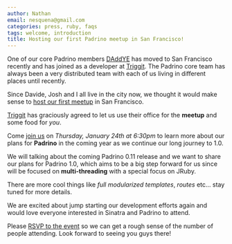 ```yaml
---
author: Nathan
email: nesquena@gmail.com
categories: press, ruby, faqs
tags: welcome, introduction
title: Hosting our first Padrino meetup in San Francisco!
---
```


One of our core Padrino members [DAddYE](https://github.com/DAddYE) has moved to San Francisco recently and has joined as a developer at [Triggit](http://triggit.com). The Padrino core team has always been a very distributed team with each of us living in different places until recently.

Since Davide, Josh and I all live in the city now, we thought it would make sense to [host our first meetup](http://www.meetup.com/Padrino-SF/events/95840992/) in San Francisco.

[Triggit](http://triggit.com) has graciously agreed to let us use their office for the **meetup** and some food for *you*.

Come [join us](http://www.meetup.com/Padrino-SF/events/95840992/) on *Thursday, January 24th at 6:30pm* to learn more about our plans for **Padrino** in the coming year as we continue our long journey to 1.0.


We will talking about the coming Padrino 0.11 release and we want to share our plans for Padrino 1.0, which aims to be a big step forward for us since will be focused on **multi-threading** with a special focus on JRuby.


There are more cool things like *full modularized templates*, *routes* etc… stay tuned for more details.

We are excited about jump starting our development efforts again and would love everyone interested in Sinatra and Padrino to attend.

Please [RSVP to the event](http://www.meetup.com/Padrino-SF/events/95840992/) so we can get a rough sense of the number of people attending. Look forward to seeing you guys there!

